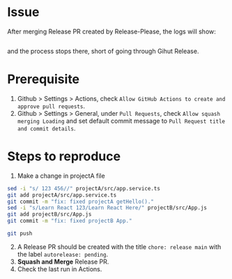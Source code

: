 
# Issue

After merging Release PR created by Release-Please, the logs will show:
```

```
and the process stops there, short of going through Gihut Release.

# Prerequisite

1. Github > Settings > Actions, check `Allow GitHub Actions to create and approve pull requests`.
1. Github > Settings > General, under `Pull Requests`, check `Allow squash merging Loading` and set default commit message to `Pull Request title and commit details`.

# Steps to reproduce

1. Make a change in projectA file
```bash
sed -i "s/ 123 456//" projectA/src/app.service.ts
git add projectA/src/app.service.ts
git commit -m "fix: fixed projectA getHello()."
sed -i "s/Learn React 123/Learn React Here/" projectB/src/App.js
git add projectB/src/App.js
git commit -m "fix: fixed projectB App."

git push
```

2. A Release PR should be created with the title `chore: release main` with the label `autorelease: pending`.
3. **Squash and Merge** Release PR.
4. Check the last run in Actions.